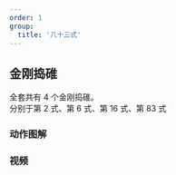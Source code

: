 ```yaml
---
order: 1
group:
  title: '八十三式'
---
```


## 金刚捣碓

全套共有 4 个金刚捣碓。  
分别于第 2 式、第 6 式、第 16 式、第 83 式

### 动作图解

### 视频
